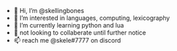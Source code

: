 - 👋 Hi, I’m @skellingbones
- 👀 I’m interested in languages, computing, lexicography
- 🌱 I’m currently learning python and lua
- 💞️ not looking to collaberate until further notice
- 📫 reach me @skele#7777 on discord
